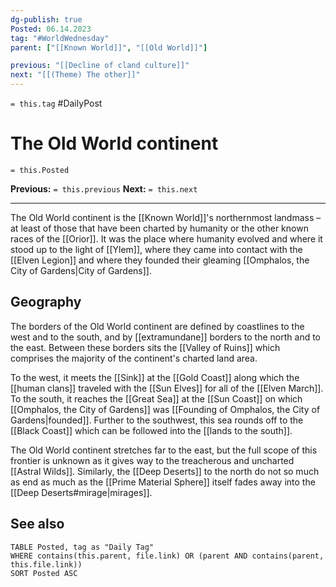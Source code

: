 ```yaml
---
dg-publish: true
Posted: 06.14.2023
tag: "#WorldWednesday"
parent: ["[[Known World]]", "[[Old World]]"]

previous: "[[Decline of cland culture]]"
next: "[[(Theme) The other]]"
---
```

`= this.tag` #DailyPost 
# The Old World continent
`= this.Posted`

**Previous:** `= this.previous`
**Next:** `= this.next`

---

The Old World continent is the [[Known World]]'s northernmost landmass – at least of those that have been charted by humanity or the other known races of the [[Orior]]. It was the place where humanity evolved and where it stood up to the light of [[Ylem]], where they came into contact with the [[Elven Legion]] and where they founded their gleaming [[Omphalos, the City of Gardens|City of Gardens]].

## Geography

The borders of the Old World continent are defined by coastlines to the west and to the south, and by [[extramundane]] borders to the north and to the east. Between these borders sits the [[Valley of Ruins]] which comprises the majority of the continent's charted land area.

To the west, it meets the [[Sink]] at the [[Gold Coast]] along which the [[human clans]] traveled with the [[Sun Elves]] for all of the [[Elven March]]. To the south, it reaches the [[Great Sea]] at the [[Sun Coast]] on which [[Omphalos, the City of Gardens]] was [[Founding of Omphalos, the City of Gardens|founded]]. Further to the southwest, this sea rounds off to the [[Black Coast]] which can be followed into the [[lands to the south]].

The Old World continent stretches far to the east, but the full scope of this frontier is unknown as it gives way to the treacherous and uncharted [[Astral Wilds]]. Similarly, the [[Deep Deserts]] to the north do not so much as end as much as the [[Prime Material Sphere]] itself fades away into the [[Deep Deserts#mirage|mirages]].

## See also

```dataview
TABLE Posted, tag as "Daily Tag"
WHERE contains(this.parent, file.link) OR (parent AND contains(parent, this.file.link))
SORT Posted ASC
```